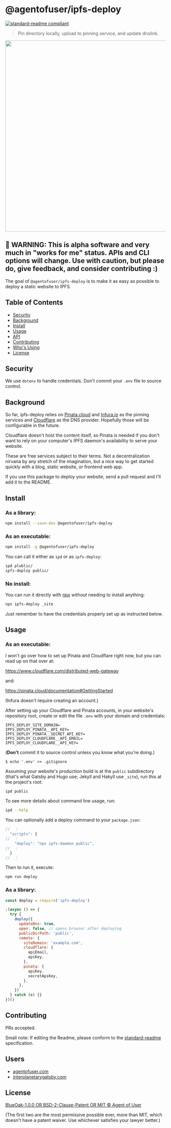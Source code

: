# @agentofuser/ipfs-deploy

[![standard-readme compliant](https://img.shields.io/badge/readme%20style-standard-brightgreen.svg?style=flat-square)](https://github.com/RichardLitt/standard-readme)

> Pin directory locally, upload to pinning service, and update dnslink.

<p align="center">
  <a href="https://asciinema.org/a/238920">
    <img width="600" src="https://www.gitcdn.xyz/repo/agentofuser/ipfs-deploy/master/docs/ipfs-deploy-demo.svg">
  </a>
</p>

## 🚨 WARNING: This is alpha software and very much in "works for me" status. APIs and CLI options will change. Use with caution, but please do, give feedback, and consider contributing :)

The goal of `@agentofuser/ipfs-deploy` is to make it as easy as possible to
deploy a static website to IPFS.

## Table of Contents

- [Security](#security)
- [Background](#background)
- [Install](#install)
- [Usage](#usage)
- [API](#api)
- [Contributing](#contributing)
- [Who's Using](#users)
- [License](#license)

## Security

We use `dotenv` to handle credentials. Don't commit your `.env` file to source
control.

## Background

So far, ipfs-deploy relies on [Pinata.cloud](https://pinata.cloud) and
[Infura.io](https://infura.io) as the pinning services and
[Cloudflare](https://cloudflare.com) as the DNS provider. Hopefully those will
be configurable in the future.

Cloudflare doesn't host the content itself, so Pinata is needed if you don't
want to rely on your computer's IPFS daemon's availability to serve your
website.

These are free services subject to their terms. Not a decentralization nirvana
by any stretch of the imagination, but a nice way to get started quickly with a
blog, static website, or frontend web app.

If you use this package to deploy your website, send a pull request and I'll
add it to the README.

## Install

### As a library:

```bash
npm install --save-dev @agentofuser/ipfs-deploy
```

### As an executable:

```bash
npm install -g @agentofuser/ipfs-deploy
```

You can call it either as `ipd` or as `ipfs-deploy`:

```bash
ipd plublic/
ipfs-deploy public/
```

### No install:

You can run it directly with [npx](https://www.npmjs.com/package/npx 'npx')
without needing to install anything:

```bash
npx ipfs-deploy _site
```

Just remember to have the credentials properly set up as instructed below.

## Usage

### As an executable:

I won't go over how to set up Pinata and Cloudflare right now, but you can read
up on that over at:

https://www.cloudflare.com/distributed-web-gateway

and:

https://pinata.cloud/documentation#GettingStarted

(Infura doesn't require creating an account.)

After setting up your Cloudflare and Pinata accounts, in your website's
repository root, create or edit the file `.env` with your domain and
credentials:

```
IPFS_DEPLOY_SITE_DOMAIN=
IPFS_DEPLOY_PINATA__API_KEY=
IPFS_DEPLOY_PINATA__SECRET_API_KEY=
IPFS_DEPLOY_CLOUDFLARE__API_EMAIL=
IPFS_DEPLOY_CLOUDFLARE__API_KEY=
```

(**Don't** commit it to source control unless you know what you're doing.)

```
$ echo '.env' >> .gitignore
```

Assuming your website's production build is at the `public` subdirectory
(that's what Gatsby and Hugo use; Jekyll and Hakyll use `_site`), run this at
the project's root:

```bash
ipd public
```

To see more details about command line usage, run:

```bash
ipd --help
```

You can optionally add a deploy command to your `package.json`:

```javascript
//  ⋮
  "scripts": {
//  ⋮
    "deploy": "npx ipfs-daemon public",
//  ⋮
  }
//  ⋮
```

Then to run it, execute:

```bash
npm run deploy
```

### As a library:

```javascript
const deploy = require('ipfs-deploy')

;(async () => {
  try {
    deploy({
      updateDns: true,
      open: false, // opens browser after deploying
      publicDirPath: 'public',
      remote: {
        siteDomain: 'example.com',
        cloudflare: {
          apiEmail,
          apiKey,
        },
        pinata: {
          apiKey,
          secretApiKey,
        },
      },
    })
  } catch (e) {}
})()
```

## Contributing

PRs accepted.

Small note: If editing the Readme, please conform to the
[standard-readme](https://github.com/RichardLitt/standard-readme)
specification.

## Users

- [agentofuser.com](https://agentofuser.com)
- [interplanetarygatsby.com](https://interplanetarygatsby.com)

## License

[BlueOak-1.0.0 OR BSD-2-Clause-Patent OR MIT © Agent of User](./LICENSE.md)

(The first two are the most permissive possible ever, more than MIT, which
doesn't have a patent waiver. Use whichever satisfies your lawyer better.)
